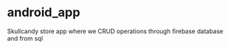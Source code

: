 # android_app
 Skullcandy store app where we CRUD operations through firebase database and from sql 
